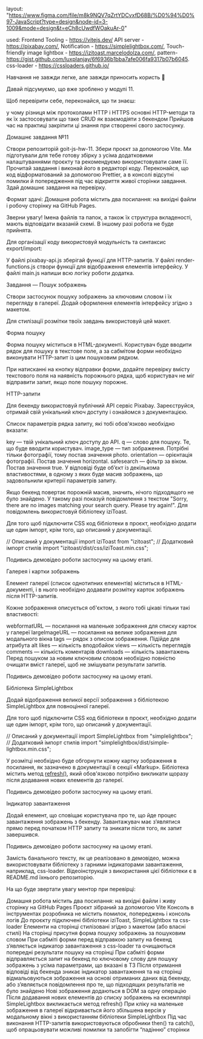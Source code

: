 layout:
"https://www.figma.com/file/m8k9NQV7qZrtYDCvxfD68B/%D0%94%D0%97-JavaScript?type=design&node-id=3-1009&mode=design&t=eCh8cUwdfWOakuAr-0"

used: Frontend Tooling - https://vitejs.dev/ API server - https://pixabay.com/,
Notification - https://simplelightbox.com/, Touch-friendly image lightbox -
https://izitoast.marcelodolza.com/,
pattern-https://gist.github.com/luxplanjay/6f6936b1bba7afe006fa9317b07b6045.
css-loader - https://cssloaders.github.io/

Навчання не завжди легке, але завжди приносить користь 💪

Давай підсумуємо, що вже зроблено у модулі 11.

Щоб перевірити себе, переконайся, що ти знаєш:

у чому різниця між протоколами HTTP і HTTPS основні HTTP-методи та як їх
застосовувати що таке CRUD як взаємодіяти з бекендом Прийшов час на практиці
закріпити ці знання при створенні свого застосунку.

Домашнє завдання №11

Створи репозиторій goit-js-hw-11. Збери проєкт за допомогою Vite. Ми підготували
для тебе готову збірку з усіма додатковими налаштуваннями проєкту та
рекомендуємо використовувати саме її. Прочитай завдання і виконай його в
редакторі коду. Переконайся, що код відформатований за допомогою Prettier, а в
консолі відсутні помилки й попередження під час відкриття живої сторінки
завдання. Здай домашнє завдання на перевірку.

Формат здачі: Домашня робота містить два посилання: на вихідні файли і робочу
сторінку на GitHub Pages.

Зверни увагу! Імена файлів та папок, а також їх структура вкладеності, мають
відповідати вказаній схемі. В іншому разі робота не буде прийнята.

Для організації коду використовуй модульність та синтаксис export/import:

У файлі pixabay-api.js зберігай функції для HTTP-запитів. У файлі
render-functions.js створи функції для відображення елементів інтерфейсу. У
файлі main.js напиши всю логіку роботи додатка.

Завдання — Пошук зображень

Створи застосунок пошуку зображень за ключовим словом і їх перегляду в галереї.
Додай оформлення елементів інтерфейсу згідно з макетом.

Для стилізації розмітки твоїх завдань використовуй цей макет.

Форма пошуку

Форма пошуку міститься в HTML-документі. Користувач буде вводити рядок для
пошуку в текстове поле, а за сабмітом форми необхідно виконувати HTTP-запит із
цим пошуковим рядком.

При натисканні на кнопку відправки форми, додайте перевірку вмісту текстового
поля на наявність порожнього рядка, щоб користувач не міг відправити запит, якщо
поле пошуку порожнє.

HTTP-запити

Для бекенду використовуй публічний API сервіс Pixabay. Зареєструйся, отримай
свій унікальний ключ доступу і ознайомся з документацією.

Список параметрів рядка запиту, які тобі обов'язково необхідно вказати:

key — твій унікальний ключ доступу до API. q — слово для пошуку. Те, що буде
вводити користувач. image_type — тип зображення. Потрібні тільки фотографії,
тому постав значення photo. orientation — орієнтація фотографії. Постав значення
horizontal. safesearch — фільтр за віком. Постав значення true. У відповіді буде
об’єкт із декількома властивостями, в одному з яких буде масив зображень, що
задовольнили критерії параметрів запиту.

Якщо бекенд повертає порожній масив, значить, нічого підходящого не було
знайдено. У такому разі показуй повідомлення з текстом "Sorry, there are no
images matching your search query. Please try again!". Для повідомлень
використовуй бібліотеку iziToast.

Для того щоб підключити CSS код бібліотеки в проєкт, необхідно додати ще один
імпорт, крім того, що описаний у документації.

// Описаний у документації import iziToast from "izitoast"; // Додатковий імпорт
стилів import "izitoast/dist/css/iziToast.min.css";

Подивись демовідео роботи застосунку на цьому етапі.

Галерея і картки зображень

Елемент галереї (список однотипних елементів) міститься в HTML-документі, і в
нього необхідно додавати розмітку карток зображень після HTTP-запитів.

Кожне зображення описується об'єктом, з якого тобі цікаві тільки такі
властивості:

webformatURL — посилання на маленьке зображення для списку карток у галереї
largeImageURL — посилання на велике зображення для модального вікна tags — рядок
з описом зображення. Підійде для атрибута alt likes — кількість вподобайок views
— кількість переглядів comments — кількість коментарів downloads — кількість
завантажень Перед пошуком за новим ключовим словом необхідно повністю очищати
вміст галереї, щоб не змішувати результати запитів.

Подивись демовідео роботи застосунку на цьому етапі.

Бібліотека SimpleLightbox

Додай відображення великої версії зображення з бібліотекою SimpleLightbox для
повноцінної галереї.

Для того щоб підключити CSS код бібліотеки в проєкт, необхідно додати ще один
імпорт, крім того, що описаний у документації.

// Описаний у документації import SimpleLightbox from "simplelightbox"; //
Додатковий імпорт стилів import "simplelightbox/dist/simple-lightbox.min.css";

У розмітці необхідно буде обгорнути кожну картку зображення в посилання, як
зазначено в документації в секції «Markup». Бібліотека містить метод
[refresh()](https://github.com/andreknieriem/simplelightbox#public-methods),
який обов'язково потрібно викликати щоразу після додавання нових елементів до
галереї.

Подивись демовідео роботи застосунку на цьому етапі.

Індикатор завантаження

Додай елемент, що сповіщає користувача про те, що йде процес завантаження
зображень з бекенду. Завантажувач має з’являтися прямо перед початком HTTP
запиту та зникати після того, як запит завершився.

Подивись демовідео роботи застосунку на цьому етапі.

Замість банального тексту, як це реалізовано в демовідео, можна використовувати
бібліотеку з гарними індикаторами завантаження, наприклад, css-loader.
Відеоінструкція з використання цієї бібліотеки є в README.md їхнього
репозиторію.

На що буде звертати увагу ментор при перевірці:

Домашня робота містить два посилання: на вихідні файли і живу сторінку на GitHub
Pages Проєкт зібраний за допомогою Vite Консоль в інструментах розробника не
містить помилок, попереджень і консоль логів До проєкту підключені бібліотеки
iziToast, SimpleLightbox та css-loader Елементи на сторінці стилізовані згідно з
макетом (або власні стилі) На сторінці присутня форма пошуку зображень за
пошуковим словом При сабміті форми перед відправкою запиту на бекенд з’являється
індикатор завантаження з css-loader та очищаються попередні результати пошуку на
сторінці При сабміті форми відправляється запит на бекенд по ключовому слову для
пошуку зображень з усіма параметрами, що вказані в ТЗ Після отримання відповіді
від бекенда зникає індикатор завантаження та на сторінці відмальовуються
зображення на основі отриманих даних від бекенду, або з’являється повідомлення
про те, що підходящих результатів не було знайдено Нові зображення додаються в
DOM за одну операцію Після додавання нових елементів до списку зображень на
екземплярі SimpleLightbox викликається метод refresh() При кліку на маленьке
зображення в галереї відкривається його збільшена версія у модальному вікні з
використанням бібліотеки SimpleLightbox Під час виконання HTTP-запитів
використовуються обробники then() та catch(), щоб опрацьовувати можливі помилки
та запобігти “падінню” сторінки
